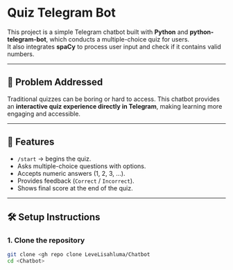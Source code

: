 # Quiz Telegram Bot

This project is a simple Telegram chatbot built with **Python** and **python-telegram-bot**, which conducts a multiple-choice quiz for users.  
It also integrates **spaCy** to process user input and check if it contains valid numbers.

---

## 📌 Problem Addressed
Traditional quizzes can be boring or hard to access. This chatbot provides an **interactive quiz experience directly in Telegram**, making learning more engaging and accessible.

---

## 🚀 Features
- `/start` → begins the quiz.  
- Asks multiple-choice questions with options.  
- Accepts numeric answers (1, 2, 3, …).  
- Provides feedback (`Correct` / `Incorrect`).  
- Shows final score at the end of the quiz.  

---

## 🛠️ Setup Instructions

### 1. Clone the repository
```bash
git clone <gh repo clone LeveLisahluma/Chatbot
cd <Chatbot>
